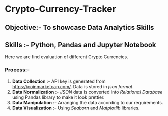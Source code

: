 # Crypto-Currency-Tracker

## Objective:- To showcase Data Analytics Skills

## Skills :- Python, Pandas and Jupyter Notebook

Here we are find evaluation of different Crypto Currencies.
### Process:-
1. __Data Collection__ :- API key is generated from https://coinmarketcap.com/. Data is stored in _json format_.
2. __Data Normalization__ :- _JSON_ data is converted into _Relational Database_ using Pandas library to make it look prettier. 
3. __Data Manipulation__ :- Arranging the data according to our requirements.
4. __Data Visualization__ :- Using _Seaborn_ and _Matplotlib_ libraries.

